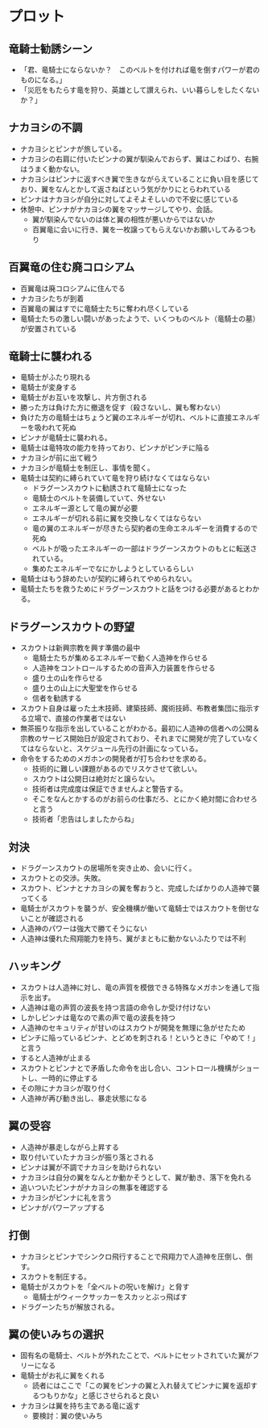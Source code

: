 # プロット

## 竜騎士勧誘シーン
* 「君、竜騎士にならないか？　このベルトを付ければ竜を倒すパワーが君のものになる。」
* 「災厄をもたらす竜を狩り、英雄として讃えられ、いい暮らしをしたくないか？」

## ナカヨシの不調
* ナカヨシとピンナが旅している。
* ナカヨシの右肩に付いたピンナの翼が馴染んでおらず、翼はこわばり、右腕はうまく動かない。
* ナカヨシはピンナに返すべき翼で生きながらえていることに負い目を感じており、翼をなんとかして返さねばという気がかりにとらわれている
* ピンナはナカヨシが自分に対してよそよそしいので不安に感じている
* 休憩中、ピンナがナカヨシの翼をマッサージしてやり、会話。
  * 翼が馴染んでないのは体と翼の相性が悪いからではないか
  * 百翼竜に会いに行き、翼を一枚譲ってもらえないかお願いしてみるつもり

## 百翼竜の住む廃コロシアム
* 百翼竜は廃コロシアムに住んでる
* ナカヨシたちが到着
* 百翼竜の翼はすでに竜騎士たちに奪われ尽くしている
* 竜騎士たちの激しい闘いがあったようで、いくつものベルト（竜騎士の墓）が安置されている

## 竜騎士に襲われる
* 竜騎士がふたり現れる
* 竜騎士が変身する
* 竜騎士がお互いを攻撃し、片方倒される
* 勝った方は負けた方に撤退を促す（殺さないし、翼も奪わない）
* 負けた方の竜騎士はちょうど翼のエネルギーが切れ、ベルトに直接エネルギーを吸われて死ぬ
* ピンナが竜騎士に襲われる。
* 竜騎士は竜特攻の能力を持っており、ピンナがピンチに陥る
* ナカヨシが前に出て戦う
* ナカヨシが竜騎士を制圧し、事情を聞く。
* 竜騎士は契約に縛られていて竜を狩り続けなくてはならない
  * ドラグーンスカウトに勧誘されて竜騎士になった
  * 竜騎士のベルトを装備していて、外せない
  * エネルギー源として竜の翼が必要
  * エネルギーが切れる前に翼を交換しなくてはならない
  * 竜の翼のエネルギーが尽きたら契約者の生命エネルギーを消費するので死ぬ
  * ベルトが吸ったエネルギーの一部はドラグーンスカウトのもとに転送されている。
  * 集めたエネルギーでなにかしようとしているらしい
* 竜騎士はもう辞めたいが契約に縛られてやめられない。
* 竜騎士たちを救うためにドラグーンスカウトと話をつける必要があるとわかる。

## ドラグーンスカウトの野望
* スカウトは新興宗教を興す準備の最中
  * 竜騎士たちが集めるエネルギーで動く人造神を作らせる
  * 人造神をコントロールするための音声入力装置を作らせる
  * 盛り土の山を作らせる
  * 盛り土の山上に大聖堂を作らせる
  * 信者を勧誘する
* スカウト自身は雇った土木技師、建築技師、魔術技師、布教者集団に指示する立場で、直接の作業者ではない
* 無茶振りな指示を出していることがわかる。最初に人造神の信者への公開＆宗教のサービス開始日が設定されており、それまでに開発が完了していなくてはならないと、スケジュール先行の計画になっている。
* 命令をするためのメガホンの開発者が打ち合わせを求める。
  * 技術的に難しい課題があるのでリスケさせて欲しい。
  * スカウトは公開日は絶対だと譲らない。
  * 技術者は完成度は保証できませんよと警告する。
  * そこをなんとかするのがお前らの仕事だろ、とにかく絶対間に合わせろと言う
  * 技術者「忠告はしましたからね」

## 対決
* ドラグーンスカウトの居場所を突き止め、会いに行く。
* スカウトとの交渉。失敗。
* スカウト、ピンナとナカヨシの翼を奪おうと、完成したばかりの人造神で襲ってくる
* 竜騎士がスカウトを襲うが、安全機構が働いて竜騎士ではスカウトを倒せないことが確認される
* 人造神のパワーは強大で勝てそうにない
* 人造神は優れた飛翔能力を持ち、翼がまともに動かないふたりでは不利

## ハッキング
* スカウトは人造神に対し、竜の声質を模倣できる特殊なメガホンを通して指示を出す。
* 人造神は竜の声質の波長を持つ言語の命令しか受け付けない
* しかしピンナは竜なので素の声で竜の波長を持つ
* 人造神のセキュリティが甘いのはスカウトが開発を無理に急がせたため
* ピンチに陥っているピンナ、とどめを刺される！というときに「やめて！」と言う
* すると人造神が止まる
* スカウトとピンナとで矛盾した命令を出し合い、コントロール機構がショートし、一時的に停止する
* その隙にナカヨシが取り付く
* 人造神が再び動き出し、暴走状態になる

## 翼の受容
* 人造神が暴走しながら上昇する
* 取り付いていたナカヨシが振り落とされる
* ピンナは翼が不調でナカヨシを助けられない
* ナカヨシは自分の翼をなんとか動かそうとして、翼が動き、落下を免れる
* 追いついたピンナがナカヨシの無事を確認する
* ナカヨシがピンナに礼を言う
* ピンナがパワーアップする

## 打倒
* ナカヨシとピンナでシンクロ飛行することで飛翔力で人造神を圧倒し、倒す。
* スカウトを制圧する。
* 竜騎士がスカウトを「全ベルトの呪いを解け」と脅す
  * 竜騎士がウィークサッカーをスカッとぶっ飛ばす
* ドラグーンたちが解放される。

## 翼の使いみちの選択
* 固有名の竜騎士、ベルトが外れたことで、ベルトにセットされていた翼がフリーになる
* 竜騎士がお礼に翼をくれる
  * 読者にはここで「この翼をピンナの翼と入れ替えてピンナに翼を返却するつもりかな」と感じさせられると良い
* ナカヨシは翼を持ち主である竜に返す
  * 要検討：翼の使いみち
